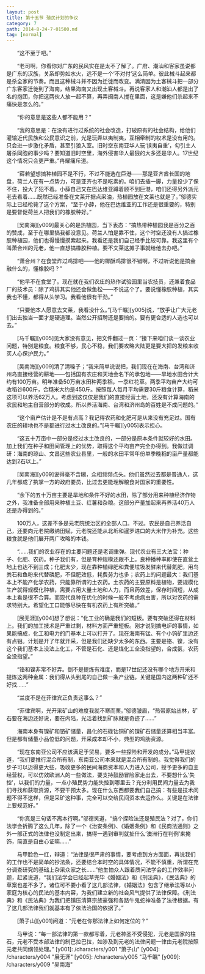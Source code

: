 ```yaml
---
layout: post
title: 第十五节 殖民计划的争议
category: 7
path: 2014-8-24-7-01500.md
tag: [normal]
---
```


　　“这不至于吧。”

　　“老司啊，你看你对广东的民风实在是太不了解了。广府、潮汕和客家虽说都是广东的汉族，关系却势如水火，远不是一个‘不对付’这么简单。彼此械斗起来都是杀全家的节奏。而且这种械斗并不因为迁徙而改变。满清因为土客械斗把一部分广东客家迁徙到了海南，结果海南又出现土客械斗。再说客家人和潮汕人都是出了名的抱团，你把这两伙人放一起不算，再弄闽南人搅在里面，这是嫌他们杀起来不痛快是怎么的。”

　　“你的意思是这些人都不能用？”

　　“我的意思是：在没有进行过系统的社会改造，打破原有的社会结构，给他们灌输近代民族和公民意识之前，光是玩弄以夷制夷，互相牵制的权术是没有用的。只会进一步激化矛盾，甚至引狼入室。旧时空东南亚华人玩‘挟夷自重’，勾引土人屠杀同胞的事少吗？要知道旧时空里，海外侵害华人最狠的大多还是华人。17世纪这个情况只会更严重。”冉耀痛斥道。

　　“薛若望想搞种植园不是不行，不过不能选在巨港——那是亚齐酋长国的地盘，荷兰人在有一点势力，可是亚齐也不是吃素的。咱们去插一脚，力量投少了保不住，投大了犯不着。小薛自己又在巴达维亚蹲着顾不到巨港，咱们还得另外派元老去看着……既然已经准备在文莱开据点采油，热植园放在文莱也就是了。”邬德实际上已经枪毙了这个方案，“至于小薛，他在巴达维亚的工作还是很重要的，特别是要督促荷兰人把我们的橡胶种好。”

　　[吴南海][y009]最关心的是热植园，当下表态：“搞热带种植园我是百分之百的赞成，至于在哪里搞我都没意见。荷兰人怕是靠不住，这个时空还没有人搞过橡胶种植园，他们也得慢慢摸索起来。我看还是我们自己经手比较可靠。我这里有个叫萧合州的元老，他一直想搞橡胶种植。要不文莱这摊子事就给他去办吧。”

　　“萧合州？在食堂炸过鸡排吧——他的椰酥鸡排很不错啊，不过听说他是搞金融什么的，懂橡胶吗？”

　　“他早不在食堂了。现在就在我们农庄的热作试验园里当农技员，还兼着食品厂的技术员：除了鸡排其实他还会做鱼松——不说这个了。要说懂橡胶种植，其实我也不懂，都得从头学习。我看他很有干劲。”

　　“只要他本人愿意去文莱，我看没什么。”[马千瞩][y005]说，“放手让广大元老们出去独当一面才是硬道理。当然公开招聘还是要搞的。要有更合适的人选也可以去。”

　　[马千瞩][y005]见大家没有意见，把文件翻过一页：“接下来咱们谈一谈农业问题，特别是粮食。粮食不够，民心不稳，我们要攻略大陆更是要大把的发粮来收买人心保护民力。”

　　[吴南海][y009]清了清嗓子；“我来简单说说把，我们现在在海南、台湾和济州岛直接经营的耕地——包括国有农庄和天地会名下的承包地——旱地水田合计大约有100万亩。明年准备50万亩水田种两季稻，一季红花草。两季平均亩产大约可收稻谷600斤，合糙米大约是450斤。按照每人每月平均需要30斤粮食计算，稻米这项可以养活62万人。考虑到这仅仅是我们的直接经营土地，还没有计算海南的农民和地主自营部分的收成。所以养活海南、台湾和济州岛的百姓是不成问题的。”

　　“这个亩产估计是不是有点高？我记得农药和化肥可是从来没有充足过。国有农庄的耕地也不是都进行过水土改良的。”[马千瞩][y005]表示担心。

　　“这五十万亩中一部分是经过水土改良的，一部分是原本条件就较好的水田。加上我们在种子和田间管理上的优势，取得这个平均亩产完全办得到。我做过调研：海南的琼山、文昌这些农业县里，一般的水田平常年份单季晚稻的亩产量都能达到2石以上。”

　　[吴南海][y009]说得毫不含糊，众相频频点头。他们虽然过去都是普通人，这几年都成了执掌一方的政府要员，比过去更能理解粮食对国家的重要性。

　　“余下的五十万亩主要是旱地和条件不好的水田，除了部分用来种植经济作物之外，我准备全部用来种植土豆、红薯和杂粮。这部分产量加起来再养活40万人还是办得到的。”

　　100万人，这差不多是元老院统治区的全部人口。不过。农民是自己养活自己，还要向元老院缴纳田赋，元老院还能从北圻和暹罗进口的大米作为补充。这些粮食就是他们展开两广攻略的本钱。

　　“……我们的农业存在的主要问题还是老调重弹。现代农业有三大法宝：种子、化肥、农药。种子我们有，但是育种规模还跟不上。良种播种率即使在直营土地上也达不到三成；化肥太少，现在靠种植绿肥和粪便垃圾发酵来代替氮肥，用鸟粪石和鱼粉来代替磷肥，不但肥效低，耗费劳力也多；农药上的问题最大：我们基本上不能产化学农药，只能靠所谓的土农药。土农药的主要原料是植物，要规模化生产就得规模化种植，需要占用大量土地和人力，而且药效差，保存时间短，从成本上看是很不合算。而现代良种在优化的时候一般不考虑病虫害，所以对农药的需求特别大。希望化工口能够尽快在有机农药上有所突破。”

　　[展无涯][y004]想了想说：“化工业的确是我们的短板。要有突破还得在材料上。我们的加工技术是严重过剩，材料方面严重短板。刚才说到搞电炉的事情，如果能搞成，化工和电力的门基本上可以打开了。现在海南有锰、有个小钨矿里边还有点钼。计划是开了年就开采，但是我们还缺少太多的东西。主要是铬、镍，没有这个我们基本上没法上化工，不管是石化、还是煤化工全没指望的，合成氨，农药全没指望。”

　　“铬和镍非常不好弄。倒不是提炼有难度，而是17世纪还没有哪个地方开采和提炼这两种金属：我们得从头到尾的自己做一条产业链。关键是国内这两种矿还不好找……”

　　“兰度不是在菲律宾正负责这事么？”

　　“菲律宾啊，光开采矿山的难度我就不寒而栗。”邬德皱眉，“热带原始丛林，矿石要在海边还好说，要在内陆，光活着找到矿脉就是奇迹了……”

　　海南本身有镍矿和铬矿储量，昌化的石碌钴铜矿的镍矿石储量还算相当丰富。但是都有储量小品位低的问题，开采成本却不小，典型的鸡肋资源。

　　“现在东南亚公司不应该满足于贸易，要多一些探险和开发的成分。”马甲提议道，“我们要推行混合所有制，东南亚公司本来就是混合所有制的。我觉得我们的步子可以迈得更大些，吸收更多的民间海商资本和人力进入公司，授予更多的自主经营权，可以仿效欧洲人的一些做法，要支持鼓励冒险家走出去，不要想什么‘失控’，以我们的力量，一点小殖民势力能失控到哪里去？充分利用民间力量去为我们寻找和获取资源，不要干预太多。现在什么东西都要我们自己搞：有些是技术问题不得不这样，但是采矿这种事，完全可以交给民间资本去运作么。关键是在法律上要规范好。”

　　“你真是三句话不离本行啊。”邬德笑道，“搞个探险法还是殖民法？对了，你们法学会折腾了这么几年，除了一个《治安条例》、《婚姻条例》和《民商法通则》之外一部正式的法律也没制定出来，搞得一遇到审判就扯什么‘澳洲行在判例’来掩饰，简直是自由心证嘛……”

　　马甲脸色一红，辩道：“法律是很严肃的事情，要考虑到方方面面，再说我们的工作也不是简单的抄法条，还要结合本时空的具体情况，不能不慎重，所谓在充分调查研究的基础上杂采众家之长……”他生怕众人跟着质问法学会的工作效率问题，赶紧说道，“我们法学会已经起草完毕《婚姻法》和《刑法典》，《民法典》的草案也差不多了。诸位可不要小看了这几部法律，《婚姻法》包含了继承法等以小家庭为核心的民法的基本内容，为我们建立新的社会风气提供了法律保障。《刑法典》和《民法典》为我们把镇压清算宗族豪强和各路牛鬼蛇神准备了法律根据。有了这几部法律我们就基本有了依法治国的依据了。”

　　[萧子山][y001]问道：“元老在你那法律上如何定位的？”

　　马甲说：“每一部法律的第一款都写着，元老神圣不受侵犯，元老是国家的柱石，元老不受本部法律的制巴拉巴拉，如涉及到元老的法律问题一律由元老院按照元老共同纲领处理。”
[y001]: /characters/y001 "萧子山"
[y004]: /characters/y004 "展无涯"
[y005]: /characters/y005 "马千瞩"
[y009]: /characters/y009 "吴南海"
